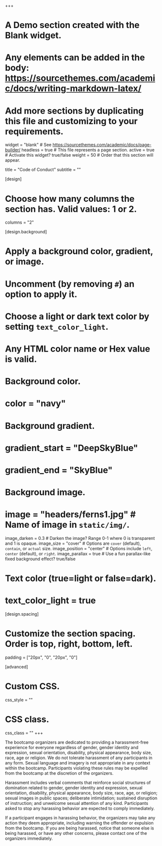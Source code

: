 +++
# A Demo section created with the Blank widget.
# Any elements can be added in the body: https://sourcethemes.com/academic/docs/writing-markdown-latex/
# Add more sections by duplicating this file and customizing to your requirements.

widget = "blank"  # See https://sourcethemes.com/academic/docs/page-builder/
headless = true  # This file represents a page section.
active = true  # Activate this widget? true/false
weight = 50 # Order that this section will appear.

title = "Code of Conduct"
subtitle = ""

[design]
  # Choose how many columns the section has. Valid values: 1 or 2.
  columns = "2"

[design.background]
  # Apply a background color, gradient, or image.
  #   Uncomment (by removing `#`) an option to apply it.
  #   Choose a light or dark text color by setting `text_color_light`.
  #   Any HTML color name or Hex value is valid.

  # Background color.
  # color = "navy"
  
  # Background gradient.
  # gradient_start = "DeepSkyBlue"
  # gradient_end = "SkyBlue"
  
  # Background image.
  # image = "headers/ferns1.jpg"  # Name of image in `static/img/`.
  image_darken = 0.3  # Darken the image? Range 0-1 where 0 is transparent and 1 is opaque.
  image_size = "cover"  #  Options are `cover` (default), `contain`, or `actual` size.
  image_position = "center"  # Options include `left`, `center` (default), or `right`.
  image_parallax = true  # Use a fun parallax-like fixed background effect? true/false

  # Text color (true=light or false=dark).
  # text_color_light = true

[design.spacing]
  # Customize the section spacing. Order is top, right, bottom, left.
  padding = ["20px", "0", "20px", "0"]

[advanced]
 # Custom CSS. 
 css_style = ""
 
 # CSS class.
 css_class = ""
+++

The bootcamp organizers are dedicated to providing a harassment-free experience for everyone regardless of gender, gender identity and expression, sexual orientation, disability, physical appearance, body size, race, age or religion. We do not tolerate harassment of any participants in any form. Sexual language and imagery is not appropriate in any context within the bootcamp. Participants violating these rules may be expelled from the bootcamp at the discretion of the organizers.

Harassment includes verbal comments that reinforce social structures of domination related to gender, gender identity and expression, sexual orientation, disability, physical appearance, body size, race, age, or religion; sexual images in public spaces; deliberate intimidation; sustained disruption of instruction; and unwelcome sexual attention of any kind. Participants asked to stop any harassing behavior are expected to comply immediately.

If a participant engages in harassing behavior, the organizers may take any action they deem appropriate, including warning the offender or expulsion from the bootcamp. If you are being harassed, notice that someone else is being harassed, or have any other concerns, please contact one of the organizers immediately.

